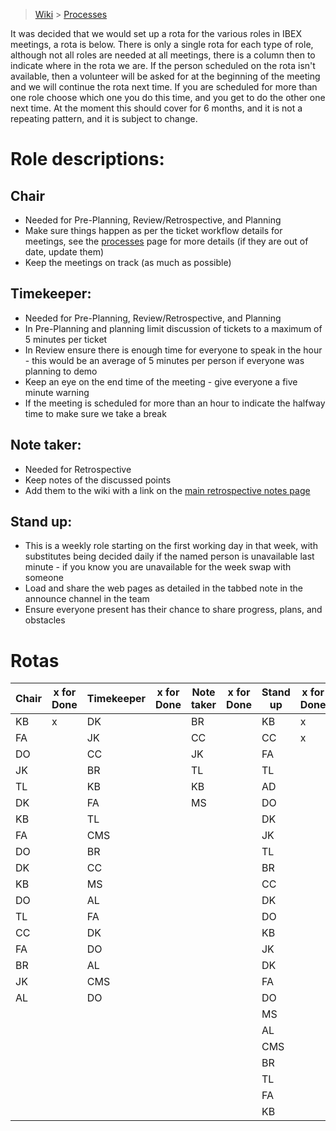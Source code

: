 > [Wiki](Home) > [Processes](Processes)

It was decided that we would set up a rota for the various roles in IBEX meetings, a rota is below. There is only a single rota for each type of role, although not all roles are needed at all meetings, there is a column then to indicate where in the rota we are. If the person scheduled on the rota isn't available, then a volunteer will be asked for at the beginning of the meeting and we will continue the rota next time. If you are scheduled for more than one role choose which one you do this time, and you get to do the other one next time. At the moment this should cover for 6 months, and it is not a repeating pattern, and it is subject to change.

# Role descriptions:
## Chair 
* Needed for Pre-Planning, Review/Retrospective, and Planning
* Make sure things happen as per the ticket workflow details for meetings, see the [processes](Processes) page for more details (if they are out of date, update them)
* Keep the meetings on track (as much as possible)

## Timekeeper:
* Needed for Pre-Planning, Review/Retrospective, and Planning
* In Pre-Planning and planning limit discussion of tickets to a maximum of 5 minutes per ticket
* In Review ensure there is enough time for everyone to speak in the hour - this would be an average of 5 minutes per person if everyone was planning to demo
* Keep an eye on the end time of the meeting - give everyone a five minute warning
* If the meeting is scheduled for more than an hour to indicate the halfway time to make sure we take a break

## Note taker:
* Needed for Retrospective
* Keep notes of the discussed points
* Add them to the wiki with a link on the [main retrospective notes page](Retrospective-Notes)

## Stand up:
* This is a weekly role starting on the first working day in that week, with substitutes being decided daily if the named person is unavailable last minute - if you know you are unavailable for the week swap with someone
* Load and share the web pages as detailed in the tabbed note in the announce channel in the team
* Ensure everyone present has their chance to share progress, plans, and obstacles

# Rotas

| Chair | x for Done | Timekeeper | x for Done | Note taker | x for Done | Stand up | x for Done |
| --- | --- | --- | --- | --- | --- |--- | --- |
| KB | x | DK | | BR | |KB| x |
| FA | | JK | | CC | |CC| x |
| DO | | CC | | JK | |FA| |
| JK | | BR | | TL | |TL| |
| TL | | KB | | KB | |AD| |
| DK | | FA | | MS | |DO| |
| KB | | TL | |  | |DK| |
| FA | | CMS | |  | |JK| |
| DO | | BR | |  | |TL| |
| DK | | CC | |  | |BR| |
| KB | | MS | |  | |CC| |
| DO | | AL | |  | |DK| |
| TL | | FA | |  | |DO| |
| CC | | DK | |  | |KB| |
| FA | | DO | |  | |JK| |
| BR | | AL | |  | |DK| |
| JK | | CMS | |  | |FA| |
| AL | | DO | |  | |DO| |
|  | |  | |  | |MS| |
|  | |  | |  | |AL| |
|  | |  | |  | |CMS| |
|  | |  | |  | |BR| |
|  | |  | |  | |TL| |
|  | |  | |  | |FA| |
|  | |  | |  | |KB| |
